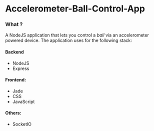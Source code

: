 # **Accelerometer-Ball-Control-App**

### What ?
A NodeJS application that lets you control a *ball* via an accelerometer powered device. The application uses for the following stack:

#### Backend

* NodeJS
* Express

#### Frontend:

* Jade
* CSS
* JavaScript

#### Others:

* SocketIO
